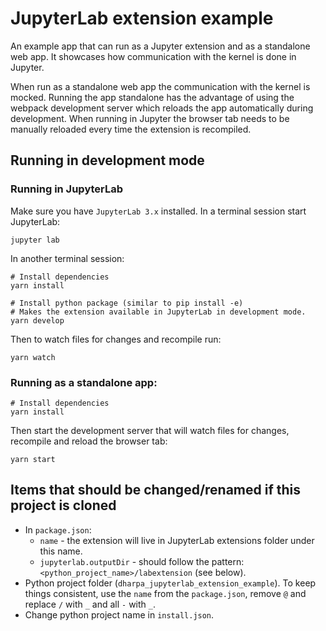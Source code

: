 # JupyterLab extension example

An example app that can run as a Jupyter extension and as a standalone web app. It showcases how communication with the kernel is done in Jupyter.

When run as a standalone web app the communication with the kernel is mocked. Running the app standalone has the advantage of using the webpack development server which reloads the app automatically during development. When running in Jupyter the browser tab needs to be manually reloaded every time the extension is recompiled.

## Running in development mode

### Running in JupyterLab

Make sure you have `JupyterLab 3.x` installed.
In a terminal session start JupyterLab:

```shell
jupyter lab
```

In another terminal session:

```shell
# Install dependencies
yarn install

# Install python package (similar to pip install -e)
# Makes the extension available in JupyterLab in development mode.
yarn develop
```

Then to watch files for changes and recompile run:

```shell
yarn watch
```

### Running as a standalone app:

```shell
# Install dependencies
yarn install
```

Then start the development server that will watch files for changes, recompile and reload the browser tab:

```shell
yarn start
```

## Items that should be changed/renamed if this project is cloned

- In `package.json`:
  - `name` - the extension will live in JupyterLab extensions folder under this name.
  - `jupyterlab.outputDir` - should follow the pattern: `<python_project_name>/labextension` (see below).
- Python project folder (`dharpa_jupyterlab_extension_example`). To keep things consistent, use the `name` from the `package.json`, remove `@` and replace `/` with `_` and all `-` with `_`.
- Change python project name in `install.json`.
